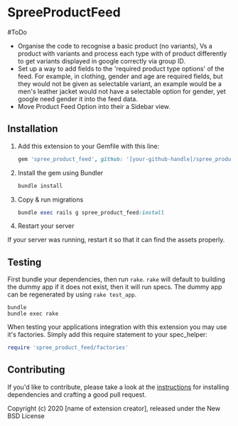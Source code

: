 # SpreeProductFeed

#ToDo

- Organise the code to recognise a basic product (no variants), Vs a product with variants and process each type with of product differently to get variants displayed in google correctly via group ID.
- Set up a way to add fields to the 'required product type options' of the feed. For example, in clothing, gender and age are required fields, but they would not be given as selectable variant, an example would be a men's leather jacket would not have a selectable option for gender, yet google need gender it into the feed data.
- Move Product Feed Option into their a Sidebar view.

## Installation

1. Add this extension to your Gemfile with this line:

    ```ruby
    gem 'spree_product_feed', github: '[your-github-handle]/spree_product_feed'
    ```

2. Install the gem using Bundler

    ```ruby
    bundle install
    ```

3. Copy & run migrations

    ```ruby
    bundle exec rails g spree_product_feed:install
    ```

4. Restart your server

  If your server was running, restart it so that it can find the assets properly.

## Testing

First bundle your dependencies, then run `rake`. `rake` will default to building the dummy app if it does not exist, then it will run specs. The dummy app can be regenerated by using `rake test_app`.

```shell
bundle
bundle exec rake
```

When testing your applications integration with this extension you may use it's factories.
Simply add this require statement to your spec_helper:

```ruby
require 'spree_product_feed/factories'
```

## Contributing

If you'd like to contribute, please take a look at the
[instructions](CONTRIBUTING.md) for installing dependencies and crafting a good
pull request.

Copyright (c) 2020 [name of extension creator], released under the New BSD License
